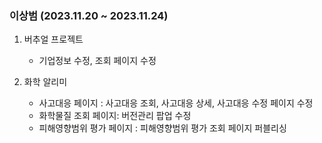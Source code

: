 
### 이상범 (2023.11.20 ~ 2023.11.24)

1. 버추얼 프로젝트 
	- 기업정보 수정, 조회 페이지 수정

2. 화학 알리미
	- 사고대응 페이지 : 사고대응 조회, 사고대응 상세, 사고대응 수정 페이지 수정
	- 화학물질 조회 페이지: 버전관리 팝업 수정
	- 피해영향범위 평가 페이지 : 피해영향범위 평가 조회 페이지 퍼블리싱